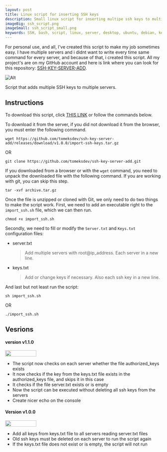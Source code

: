 ```yaml
---
layout: post
title: Linux script for inserting SSH keys
description: Small linux script for inserting multipe ssh keys to multiple servers
imageBig: ssh_script.png
imageSmall: ssh_script_small.png
keywords: SSH, bash, script, linux, server, desktop, ubuntu, debian, key
---
```


For personal use, and all, I've created this script to make my job sometimes easy. I have multiple servers and i didnt want to write every time same command for every server, and because of that, i created this script. All my project's are on my GitHub account and here is link where you can look for this repository: [SSH-KEY-SERVER-ADD](https://github.com/tomeksdev/ssh-key-server-add).

![Alt](https://tomeksdev.com/new/postImages/ssh_script.png "SSH Script")

Script that adds multiple SSH keys to multiple servers.

## Instructions
To download this script, click [THIS LINK](https://github.com/tomeksdev/ssh-key-server-add/releases/download/v1.0.0/import-ssh-keys.tar.gz) or follow the commands below.

To download it from the server, if you did not download it from the browser, you must enter the following command.

    wget https://github.com/tomeksdev/ssh-key-server-add/releases/download/v1.0.0/import-ssh-keys.tar.gz

OR

    git clone https://github.com/tomeksdev/ssh-key-server-add.git

If you downloaded from a browser or with the ``wget`` command, you need to unpack the downloaded file with the following command. If you are working with git, you can skip this step.

    tar -xvf archive.tar.gz

Once the file is unzipped or cloned with Git, we only need to do two things to make the script work. First, we need to add an executable right to the ``import_ssh.sh`` file, which we can then run.

    chmod +x import_ssh.sh

Secondly, we need to fill or modify the ``Server.txt`` and ``Keys.txt`` configuration files:

- server.txt
    > Add multiple servers with root@ip_address. Each server in a new line.

- keys.txt
    > Add or change keys if necessary. Also each ssh key in a new line.

And last but not least run the script:

    sh import_ssh.sh

OR

    ./import_ssh.sh

## Vesrions

#### version v1.1.0
[<img src="https://img.shields.io/badge/release-v1.1.0-informational" style="width: 100px !important; height: 20px !important;">](https://github.com/tomeksdev/ssh-key-server-add/releases/tag/v1.1.0)
- The script now checks on each server whether the file authorized_keys exists
- It now checks if the key from the keys.txt file exists in the authorized_keys file, and skips it in this case
- It checks if the file server.txt exists or is empty
- Now the script can be executed without deleting all ssh keys from the servers
- Create nicer echo on the console

#### Version v1.0.0
[<img src="https://img.shields.io/badge/release-v1.0.0-informational" style="width: 100px !important; height: 20px !important;">](https://github.com/tomeksdev/ssh-key-server-add/releases/tag/v1.0.0)
- Add all keys from keys.txt file to all servers reading server.txt files
- Old ssh keys must be deleted on each server to run the script again
- If the keys.txt file does not exist or is empty, the script will not run